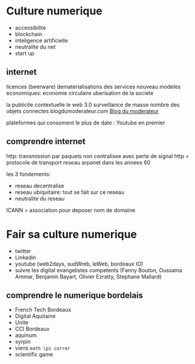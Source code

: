 # Culture numerique

- accessibilite
- blockchain
- inteligence artificielle
- neutralite du net
- start up

## internet

licences (beerware)
dematerialisations des services
nouveau modeles economiques: economie circulaire
uberisation de la societe

la publicite contextuelle
le web 3.0
surveillance de masse
nombre des objets connectes
blogdumoderateur.com
[Blog du moderateur](blogdumoderateur.com)

plateformes qui consoment le plus de date : Youtube en premier

## comprendre internet

http: transmission par paquets non centralisee avec perte de signal
http = protocole de transport
reseau arpanet dans les annees 60

les 3 fondements:

- reseau decentralise
- reseau ubiquitaire: tout se fait sur ce reseau
- neutralite du reseau

ICANN = association pour deposer nom de domaine

# Fair sa culture numerique

- twitter
- Linkedin
- youtube (web2days, sudWreb, leWeb, bordeaux IO)
- suivre les digital evangelistes competents
  (Fanny Bouton, Oussama Ammar, Benjamin Bayart, Olivier Ezratty, Stephane Mallard)

## comprendre le numerique bordelais

- French Tech Bordeaux
- Digital Aquitaine
- Unite
- CCI Bordeaux
- aquinum
- syrpin
- viens `math \pi correr`
- scientific game
